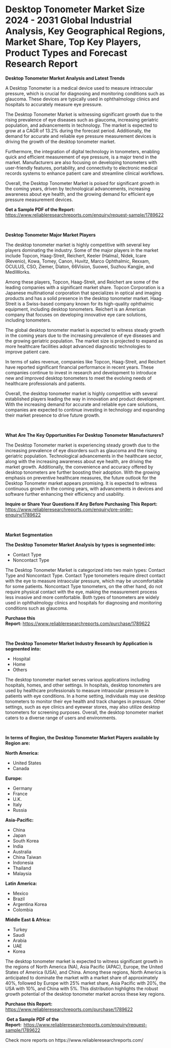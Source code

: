 <p><h1>Desktop Tonometer Market Size 2024 - 2031 Global Industrial Analysis, Key Geographical Regions, Market Share, Top Key Players, Product Types and Forecast Research Report</h1></p><p><strong>Desktop Tonometer Market Analysis and Latest Trends</strong></p>
<p><p>A Desktop Tonometer is a medical device used to measure intraocular pressure, which is crucial for diagnosing and monitoring conditions such as glaucoma. These devices are typically used in ophthalmology clinics and hospitals to accurately measure eye pressure.</p><p>The Desktop Tonometer Market is witnessing significant growth due to the rising prevalence of eye diseases such as glaucoma, increasing geriatric population, and advancements in technology. The market is expected to grow at a CAGR of 13.2% during the forecast period. Additionally, the demand for accurate and reliable eye pressure measurement devices is driving the growth of the desktop tonometer market.</p><p>Furthermore, the integration of digital technology in tonometers, enabling quick and efficient measurement of eye pressure, is a major trend in the market. Manufacturers are also focusing on developing tonometers with user-friendly features, portability, and connectivity to electronic medical records systems to enhance patient care and streamline clinical workflows.</p><p>Overall, the Desktop Tonometer Market is poised for significant growth in the coming years, driven by technological advancements, increasing awareness about eye health, and the growing demand for efficient eye pressure measurement devices.</p></p>
<p><strong>Get a Sample PDF of the Report:&nbsp;</strong> <a href="https://www.reliableresearchreports.com/enquiry/request-sample/1789622">https://www.reliableresearchreports.com/enquiry/request-sample/1789622</a></p>
<p>&nbsp;</p>
<p><strong>Desktop Tonometer Major Market Players</strong></p>
<p><p>The desktop tonometer market is highly competitive with several key players dominating the industry. Some of the major players in the market include Topcon, Haag-Streit, Reichert, Keeler (Halma), Nidek, Icare (Revenio), Kowa, Tomey, Canon, Huvitz, Marco Ophthalmic, Rexxam, OCULUS, CSO, Ziemer, Diaton, 66Vision, Suowei, Suzhou Kangjie, and MediWorks.</p><p>Among these players, Topcon, Haag-Streit, and Reichert are some of the leading companies with a significant market share. Topcon Corporation is a Japanese multinational corporation that specializes in optical and imaging products and has a solid presence in the desktop tonometer market. Haag-Streit is a Swiss-based company known for its high-quality ophthalmic equipment, including desktop tonometers. Reichert is an American company that focuses on developing innovative eye care solutions, including tonometers.</p><p>The global desktop tonometer market is expected to witness steady growth in the coming years due to the increasing prevalence of eye diseases and the growing geriatric population. The market size is projected to expand as more healthcare facilities adopt advanced diagnostic technologies to improve patient care.</p><p>In terms of sales revenue, companies like Topcon, Haag-Streit, and Reichert have reported significant financial performance in recent years. These companies continue to invest in research and development to introduce new and improved desktop tonometers to meet the evolving needs of healthcare professionals and patients.</p><p>Overall, the desktop tonometer market is highly competitive with several established players leading the way in innovation and product development. With the increasing demand for accurate and reliable eye care solutions, companies are expected to continue investing in technology and expanding their market presence to drive future growth.</p></p>
<p>&nbsp;</p>
<p><strong>What Are The Key Opportunities For Desktop Tonometer Manufacturers?</strong></p>
<p><p>The Desktop Tonometer market is experiencing steady growth due to the increasing prevalence of eye disorders such as glaucoma and the rising geriatric population. Technological advancements in the healthcare sector, along with the increasing awareness about eye health, are driving the market growth. Additionally, the convenience and accuracy offered by desktop tonometers are further boosting their adoption. With the growing emphasis on preventive healthcare measures, the future outlook for the Desktop Tonometer market appears promising. It is expected to witness continuous growth in the coming years, with advancements in devices and software further enhancing their efficiency and usability.</p></p>
<p><strong>Inquire or Share Your Questions If Any Before Purchasing This Report:</strong> <a href="https://www.reliableresearchreports.com/enquiry/pre-order-enquiry/1789622">https://www.reliableresearchreports.com/enquiry/pre-order-enquiry/1789622</a></p>
<p>&nbsp;</p>
<p><strong>Market Segmentation</strong></p>
<p><strong>The Desktop Tonometer Market Analysis by types is segmented into:</strong></p>
<p><ul><li>Contact Type</li><li>Noncontact Type</li></ul></p>
<p><p>The Desktop Tonometer Market is categorized into two main types: Contact Type and Noncontact Type. Contact Type tonometers require direct contact with the eye to measure intraocular pressure, which may be uncomfortable for some patients. Noncontact Type tonometers, on the other hand, do not require physical contact with the eye, making the measurement process less invasive and more comfortable. Both types of tonometers are widely used in ophthalmology clinics and hospitals for diagnosing and monitoring conditions such as glaucoma.</p></p>
<p><strong>Purchase this Report:&nbsp;</strong><a href="https://www.reliableresearchreports.com/purchase/1789622">https://www.reliableresearchreports.com/purchase/1789622</a></p>
<p>&nbsp;</p>
<p><strong>The Desktop Tonometer Market Industry Research by Application is segmented into:</strong></p>
<p><ul><li>Hospital</li><li>Home</li><li>Others</li></ul></p>
<p><p>The desktop tonometer market serves various applications including hospitals, homes, and other settings. In hospitals, desktop tonometers are used by healthcare professionals to measure intraocular pressure in patients with eye conditions. In a home setting, individuals may use desktop tonometers to monitor their eye health and track changes in pressure. Other settings, such as eye clinics and eyewear stores, may also utilize desktop tonometers for screening purposes. Overall, the desktop tonometer market caters to a diverse range of users and environments.</p></p>
<p>&nbsp;</p>
<p><strong>In terms of Region, the Desktop Tonometer Market Players available by Region are:</strong></p>
<p>
    <p> <strong> North America: </strong>
        <ul>
            <li>United States</li>
            <li>Canada</li>
        </ul>
        </p> 
    <p> <strong> Europe: </strong>
        <ul>
            <li>Germany</li>
            <li>France</li>
            <li>U.K.</li>
            <li>Italy</li>
            <li>Russia</li>
        </ul>
        </p> 
    <p> <strong> Asia-Pacific: </strong>
        <ul>
            <li>China</li>
            <li>Japan</li>
            <li>South Korea</li>
            <li>India</li>
            <li>Australia</li>
            <li>China Taiwan</li>
            <li>Indonesia</li>
            <li>Thailand</li>
            <li>Malaysia</li>
        </ul>
        </p> 
    <p> <strong> Latin America: </strong>
        <ul>
            <li>Mexico</li>
            <li>Brazil</li>
            <li>Argentina Korea</li>
            <li>Colombia</li>
        </ul>
        </p> 
    <p> <strong> Middle East & Africa: </strong>
        <ul>
            <li>Turkey</li>
            <li>Saudi</li>
            <li>Arabia</li>
            <li>UAE</li>
            <li>Korea</li>
        </ul>
    </p>
    </p>
<p><p>The desktop tonometer market is expected to witness significant growth in the regions of North America (NA), Asia Pacific (APAC), Europe, the United States of America (USA), and China. Among these regions, North America is anticipated to dominate the market with a market share of approximately 40%, followed by Europe with 25% market share, Asia Pacific with 20%, the USA with 10%, and China with 5%. This distribution highlights the robust growth potential of the desktop tonometer market across these key regions.</p></p>
<p><strong>Purchase this Report: </strong><a href="https://www.reliableresearchreports.com/purchase/1789622">https://www.reliableresearchreports.com/purchase/1789622</a></p>
<p>&nbsp;<strong>Get a Sample PDF of the Report:&nbsp;&nbsp;</strong><a href="https://www.reliableresearchreports.com/enquiry/request-sample/1789622">https://www.reliableresearchreports.com/enquiry/request-sample/1789622</a></p>
<p><strong></strong></p>
<p>Check more reports on https://www.reliableresearchreports.com/</p>